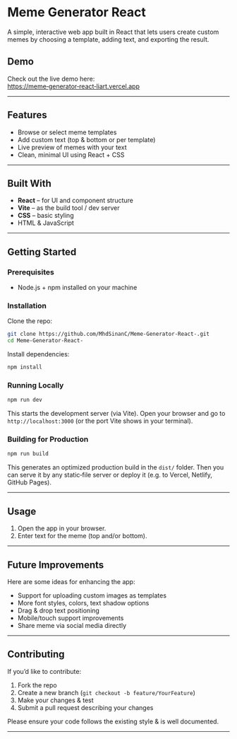# Meme Generator React

A simple, interactive web app built in React that lets users create custom memes by choosing a template, adding text, and exporting the result.

## Demo

Check out the live demo here:  
[https://meme‑generator‑react‑liart.vercel.app](https://meme-generator-react-liart.vercel.app) 

---

## Features

- Browse or select meme templates  
- Add custom text (top & bottom or per template)  
- Live preview of memes with your text    
- Clean, minimal UI using React + CSS 

---

## Built With

- **React** – for UI and component structure  
- **Vite** – as the build tool / dev server   
- **CSS** – basic styling  
- HTML & JavaScript

---

## Getting Started

### Prerequisites

- Node.js + npm installed on your machine

### Installation

Clone the repo:

```bash
git clone https://github.com/MhdSinanC/Meme-Generator-React-.git
cd Meme-Generator-React-
````

Install dependencies:

```bash
npm install
```

### Running Locally

```bash
npm run dev
```

This starts the development server (via Vite). Open your browser and go to `http://localhost:3000` (or the port Vite shows in your terminal).

### Building for Production

```bash
npm run build
```

This generates an optimized production build in the `dist/` folder. Then you can serve it by any static‑file server or deploy it (e.g. to Vercel, Netlify, GitHub Pages).

---


## Usage

1. Open the app in your browser.
2. Enter text for the meme (top and/or bottom).

---

## Future Improvements

Here are some ideas for enhancing the app:

* Support for uploading custom images as templates
* More font styles, colors, text shadow options
* Drag & drop text positioning
* Mobile/touch support improvements
* Share meme via social media directly

---

## Contributing

If you’d like to contribute:

1. Fork the repo
2. Create a new branch (`git checkout -b feature/YourFeature`)
3. Make your changes & test
4. Submit a pull request describing your changes

Please ensure your code follows the existing style & is well documented.

---

